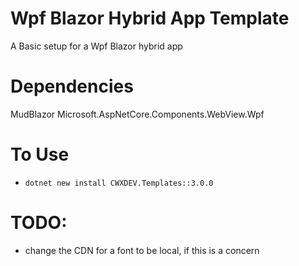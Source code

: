 ﻿# Wpf Blazor Hybrid App Template
A Basic setup for a Wpf Blazor hybrid app

# Dependencies
MudBlazor
Microsoft.AspNetCore.Components.WebView.Wpf

# To Use
- `dotnet new install CWXDEV.Templates::3.0.0`

# TODO:
- change the CDN for a font to be local, if this is a concern